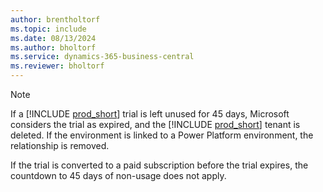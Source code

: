 ```yaml
---
author: brentholtorf
ms.topic: include
ms.date: 08/13/2024
ms.author: bholtorf
ms.service: dynamics-365-business-central
ms.reviewer: bholtorf
---
```

> [!NOTE]
> If a [!INCLUDE [prod_short](prod_short.md)] trial is left unused for 45 days, Microsoft considers the trial as expired, and the [!INCLUDE [prod_short](prod_short.md)] tenant is deleted. If the environment is linked to a Power Platform environment, the relationship is removed.
>
> If the trial is converted to a paid subscription before the trial expires, the countdown to 45 days of non-usage does not apply.
